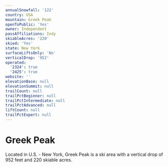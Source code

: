 ```yaml
---
annualSnowfall: '122'
country: USA
mountain: Greek Peak
openToPublic: 'Yes'
owner: Independent
passAffiliations: Indy
skiableAcres: '220'
skied: 'Yes'
state: New York
surfaceLiftsOnly: 'No'
verticalDrop: '952'
operated:
  '2324': true
  '2425': true
website: ''
elevationBase: null
elevationSummit: null
trailCount: null
trailPctBeginner: null
trailPctIntermediate: null
trailPctAdvanced: null
liftCount: null
trailPctExpert: null
---
```



# Greek Peak

Located in U.S. - New York, Greek Peak is a ski area with a vertical drop of 952 feet and 220 skiable acres.
